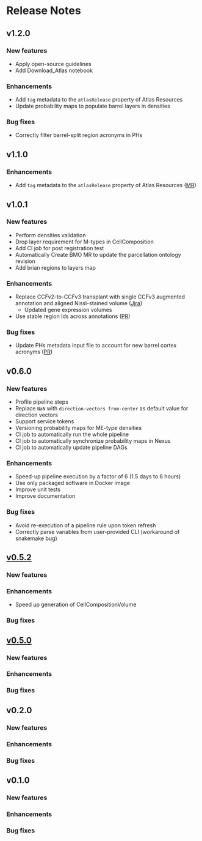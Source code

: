# Release Notes

## v1.2.0
### New features
- Apply open-source guidelines
- Add Download_Atlas notebook
### Enhancements
- Add `tag` metadata to the `atlasRelease` property of Atlas Resources
- Update probability maps to populate barrel layers in densities
### Bug fixes
- Correctly filter barrel-split region acronyms in PHs

## v1.1.0
### Enhancements
- Add `tag` metadata to the `atlasRelease` property of Atlas Resources ([MR](https://bbpgitlab.epfl.ch/dke/apps/blue_brain_atlas_nexus_push/-/merge_requests/56)) 

## v1.0.1
### New features
- Perform densities validation
- Drop layer requirement for M-types in CellComposition
- Add CI job for post registration test
- Automatically Create BMO MR to update the parcellation ontology revision
- Add brian regions to layers map
### Enhancements
- Replace CCFv2-to-CCFv3 transplant with single CCFv3 augmented annotation and aligned Nissl-stained volume ([Jira](https://bbpteam.epfl.ch/project/issues/browse/MS-5))
  - Updated gene expression volumes
- Use stable region Ids across annotations ([PR](https://github.com/BlueBrain/atlas-splitter/pull/10))
### Bug fixes
- Update PHs metadata input file to account for new barrel cortex acronyms ([PR](https://github.com/BlueBrain/atlas-placement-hints/pull/14)) 

## v0.6.0
### New features
- Profile pipeline steps
- Replace `NaN` with `direction-vectors from-center` as default value for direction vectors
- Support service tokens
- Versioning probability maps for ME-type densities
- CI job to automatically run the whole pipeline
- CI job to automatically synchronize probability maps in Nexus
- CI job to automatically update pipeline DAGs 
### Enhancements
- Speed-up pipeline execution by a factor of 6 (1.5 days to 6 hours) 
- Use only packaged software in Docker image
- Improve unit tests
- Improve documentation
### Bug fixes
- Avoid re-execution of a pipeline rule upon token refresh
- Correctly parse variables from user-provided CLI (workaround of snakemake bug) 


## [v0.5.2](https://bbpgitlab.epfl.ch/dke/apps/blue_brain_atlas_pipeline/-/tags/v0.5.2)
### New features
### Enhancements
- Speed up generation of CellCompositionVolume
### Bug fixes


## [v0.5.0](https://bbpgitlab.epfl.ch/dke/apps/blue_brain_atlas_pipeline/-/tags/v0.5.0)
### New features
### Enhancements
### Bug fixes


## v0.2.0
### New features
### Enhancements
### Bug fixes


## v0.1.0
### New features
### Enhancements
### Bug fixes
